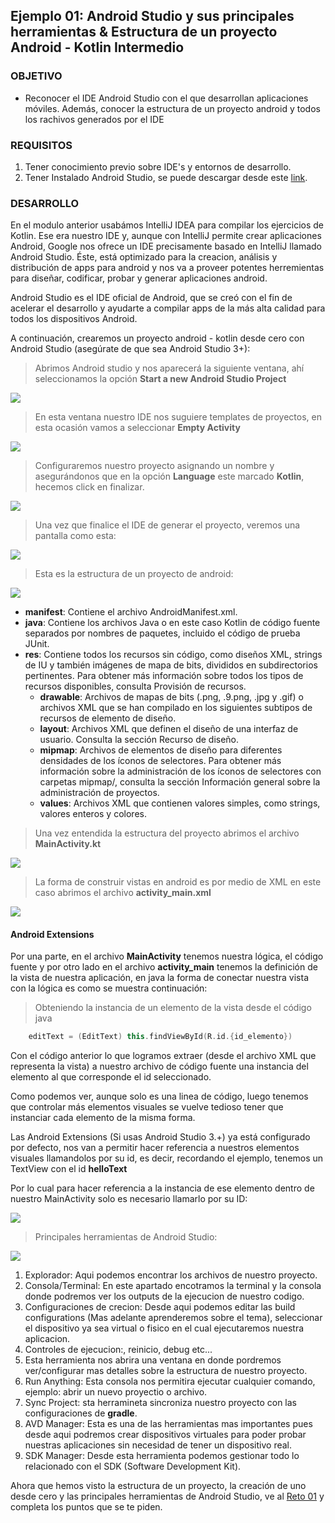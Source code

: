## Ejemplo 01: Android Studio y sus principales herramientas & Estructura de un proyecto Android - Kotlin Intermedio

### OBJETIVO

- Reconocer el IDE Android Studio con el que desarrollan aplicaciones móviles. Además,  conocer la estructura de un proyecto android y todos los rachivos generados por el IDE

### REQUISITOS

1. Tener conocimiento previo sobre IDE's y entornos de desarrollo.
2. Tener Instalado Android Studio, se puede descargar desde este [link](https://developer.android.com/studio).

### DESARROLLO

En el modulo anterior usabámos IntelliJ IDEA para compilar los ejercicios de Kotlin. Ese era nuestro IDE y, aunque con IntelliJ permite crear aplicaciones Android, Google nos ofrece un IDE precisamente basado en IntelliJ llamado Android Studio. Éste, está optimizado para la creacion, análisis y distribución de apps para android y nos va a proveer potentes herremientas para diseñar, codificar, probar y generar aplicaciones android.

Android Studio es el IDE oficial de Android, que se creó con el fin de acelerar el desarrollo y ayudarte a compilar apps de la más alta calidad para todos los dispositivos Android.

A continuación, crearemos un proyecto android - kotlin desde cero con Android Studio (asegúrate de que sea Android Studio 3+):

>Abrimos Android studio y nos aparecerá la siguiente ventana, ahí seleccionamos la opción **Start a new Android Studio Project**

![](https://github.com/beduExpert/B1-Kotlin-Intermedio/blob/master/Sesion-01/Ejemplo-01/Images/1.png)

>En esta ventana nuestro IDE nos suguiere templates de proyectos, en esta ocasión vamos a seleccionar **Empty Activity**

![](https://github.com/beduExpert/B1-Kotlin-Intermedio/blob/master/Sesion-01/Ejemplo-01/Images/2.png)

>Configuraremos nuestro proyecto asignando un nombre y asegurándonos que en la opción **Language** este marcado **Kotlin**, hecemos click en finalizar.

![](https://github.com/beduExpert/B1-Kotlin-Intermedio/blob/master/Sesion-01/Ejemplo-01/Images/3.png)

>Una vez que finalice el IDE de generar el proyecto, veremos una pantalla como esta:

![](https://github.com/beduExpert/B1-Kotlin-Intermedio/blob/master/Sesion-01/Ejemplo-01/Images/4.png)

>Esta es la estructura de un proyecto de android:

![](https://github.com/beduExpert/B1-Kotlin-Intermedio/blob/master/Sesion-01/Ejemplo-01/Images/5.png)

- **manifest**: Contiene el archivo AndroidManifest.xml.
- **java**: Contiene los archivos Java o en este caso Kotlin de código fuente separados por nombres de paquetes, incluido el código de prueba JUnit.
- **res**: Contiene todos los recursos sin código, como diseños XML, strings de IU y también imágenes de mapa de bits, divididos en subdirectorios pertinentes. Para obtener más información sobre todos los tipos de recursos disponibles, consulta Provisión de recursos.
	- **drawable**: Archivos de mapas de bits (.png, .9.png, .jpg y .gif) o archivos XML que se han compilado en los siguientes subtipos de recursos de elemento de diseño.
	- **layout**: Archivos XML que definen el diseño de una interfaz de usuario. Consulta la sección Recurso de diseño.
	- **mipmap**: Archivos de elementos de diseño para diferentes densidades de los íconos de selectores. Para obtener más información sobre la administración de los íconos de selectores con carpetas mipmap/, consulta la sección Información general sobre la administración de proyectos.
	- **values**: Archivos XML que contienen valores simples, como strings, valores enteros y colores.

>Una vez entendida la estructura del proyecto abrimos el archivo **MainActivity.kt**

![](https://github.com/beduExpert/B1-Kotlin-Intermedio/blob/master/Sesion-01/Ejemplo-01/Images/5.1.png)

>La forma de construir vistas en android es por medio de XML en este caso abrimos el archivo **activity_main.xml**

![](https://github.com/beduExpert/B1-Kotlin-Intermedio/blob/master/Sesion-01/Ejemplo-01/Images/6.png)

#### Android Extensions

Por una parte, en el archivo **MainActivity** tenemos nuestra lógica, el código fuente y por otro lado en el archivo **activity_main** tenemos la definición de la vista de nuestra aplicación, en java la forma de conectar nuestra vista con la lógica es como se muestra continuación: 

>Obteniendo la instancia de un elemento de la vista desde el código java
```kotlin
	editText = (EditText) this.findViewById(R.id.{id_elemento})
```

Con el código anterior lo que logramos extraer (desde el archivo XML que representa la vista) a nuestro archivo de código fuente una instancia del elemento al que corresponde el id seleccionado.

Como podemos ver, aunque solo es una linea de código, luego tenemos que controlar más elementos visuales se vuelve tedioso tener que instanciar cada elemento de la misma forma.

Las Android Extensions (Si usas Android Studio 3.+) ya está configurado por defecto, nos van a permitir hacer referencia a nuestros elementos visuales llamandolos por su id, es decir, recordando el ejemplo, tenemos un TextView con el id **helloText** 

Por lo cual para hacer referencia a la instancia de ese elemento dentro de nuestro MainActivity solo es necesario llamarlo por su ID:

![](https://github.com/beduExpert/B1-Kotlin-Intermedio/blob/master/Sesion-01/Ejemplo-01/Images/7.png)

>Principales herramientas de Android Studio:

![](https://github.com/beduExpert/B1-Kotlin-Intermedio/blob/master/Sesion-01/Ejemplo-01/Images/8.png)

1. Explorador: Aqui podemos encontrar los archivos de nuestro proyecto.
2. Consola/Terminal: En este apartado encotramos la terminal y la consola donde podremos ver los outputs de la ejecucion de nuestro codigo.
3. Configuraciones de crecion: Desde aqui podemos editar las build configurations (Mas adelante aprenderemos sobre el tema), seleccionar el dispositivo ya sea virtual o fisico en el cual ejecutaremos nuestra aplicacion.
4. Controles de ejecucion:, reinicio, debug etc...
5. Esta herramienta nos abrira una ventana en donde pordremos ver/configurar mas detalles sobre la estructura de nuestro proyecto.
6. Run Anything: Esta consola nos permitira ejecutar cualquier comando, ejemplo: abrir un nuevo proyectio o archivo.
7. Sync Project: sta herramineta sincroniza nuestro proyecto con las configuraciones de **gradle**.
8. AVD Manager: Esta es una de las herramientas mas importantes pues desde aqui podremos crear dispositivos virtuales para poder probar nuestras aplicaciones sin necesidad de tener un dispositivo real.
9. SDK Manager: Desde esta herramienta podemos gestionar todo lo relacionado con el SDK (Software Development Kit).

Ahora que hemos visto la estructura de un proyecto, la creación de uno desde cero y las principales herramientas de Android Studio, ve al [Reto 01](/../../tree/master/Sesion-01/Reto-01/) y completa los puntos que se te piden.

